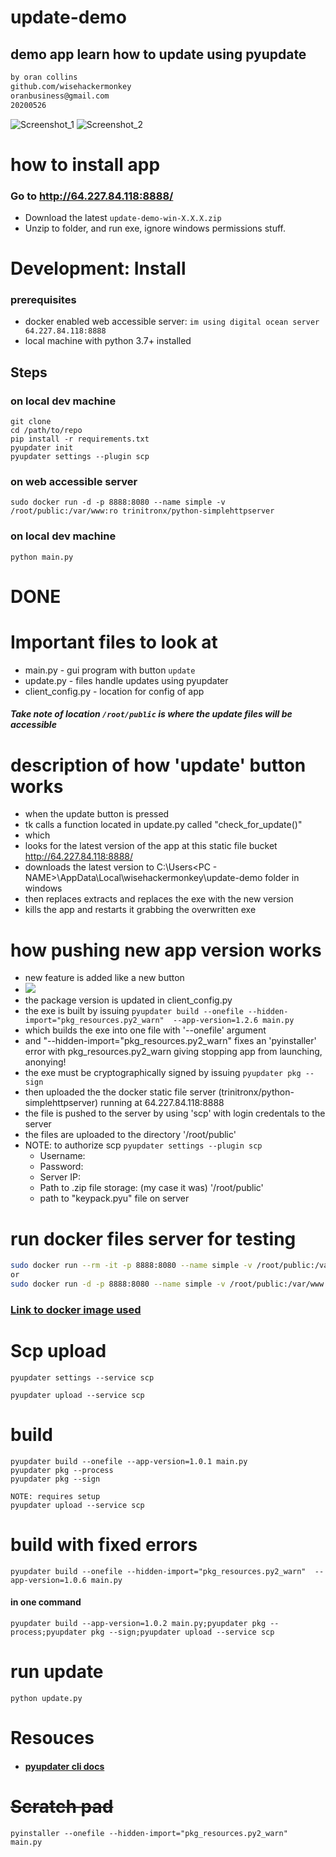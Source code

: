 # update-demo
## demo app learn how to update using pyupdate
```bash
by oran collins
github.com/wisehackermonkey
oranbusiness@gmail.com
20200526
```
![Screenshot_1](/assets/Screenshot_1.jpg)
![Screenshot_2](/assets/Screenshot_2.jpg)



# how to install app
### Go to http://64.227.84.118:8888/ 
- Download the latest `update-demo-win-X.X.X.zip`
- Unzip to folder, and run exe, ignore windows permissions stuff.


# Development: Install
### prerequisites
- docker enabled web accessible server:  `im using digital ocean server 64.227.84.118:8888`
- local machine with python 3.7+ installed
## Steps
### on local dev machine
```
git clone 
cd /path/to/repo
pip install -r requirements.txt
pyupdater init
pyupdater settings --plugin scp
```
### on web accessible server
```
sudo docker run -d -p 8888:8080 --name simple -v /root/public:/var/www:ro trinitronx/python-simplehttpserver
```
### on local dev machine
```
python main.py
```

# DONE


# Important files to look at
- main.py - gui program with button `update`
- update.py - files handle updates using pyupdater
- client_config.py - location for config of app

##### Take note of location `/root/public` is where the update files will be accessible 


# description of how 'update' button works

- when the update button is pressed
- tk calls a function located in update.py called "check_for_update()"
- which 
- looks for the latest version of the app at this static file bucket http://64.227.84.118:8888/ 
- downloads the latest version to C:\Users\<PC - NAME>\AppData\Local\wisehackermonkey\update-demo folder in windows
- then replaces extracts and replaces the exe with the new version
- kills the app and restarts it grabbing the overwritten exe

# how pushing new app version works

- new feature is added like a new button
- ![](/assets/Screenshot_3.jpg) 
- the package version is updated in client_config.py
- the exe is built by issuing `pyupdater build --onefile --hidden-import="pkg_resources.py2_warn"  --app-version=1.2.6 main.py` 
 - which builds the exe into one file with '--onefile' argument 
 - and "--hidden-import="pkg_resources.py2_warn" fixes an 'pyinstaller' error with pkg_resources.py2_warn giving stopping app from launching, anonying!
- the exe must be cryptographically signed by issuing `pyupdater pkg --sign`
- then uploaded the the docker static file server  (trinitronx/python-simplehttpserver) running at 64.227.84.118:8888
 - the file is pushed to the server by using 'scp' with login credentals to the server
 - the files are uploaded to the directory '/root/public' 
 - NOTE: to authorize scp `pyupdater settings --plugin scp`
   - Username: <required>
   - Password: <required>
   - Server IP: <required>
   - Path to .zip file storage: (my case it was) '/root/public' 
   - path to "keypack.pyu" file on server


# run docker files server for testing
```bash
sudo docker run --rm -it -p 8888:8080 --name simple -v /root/public:/var/www:ro trinitronx/python-simplehttpserver
or
sudo docker run -d -p 8888:8080 --name simple -v /root/public:/var/www:ro trinitronx/python-simplehttpserver

```

### [Link to docker image used](https://hub.docker.com/r/trinitronx/python-simplehttpserver)

# Scp upload 
```
pyupdater settings --service scp

pyupdater upload --service scp
```

# build
```
pyupdater build --onefile --app-version=1.0.1 main.py
pyupdater pkg --process
pyupdater pkg --sign

NOTE: requires setup
pyupdater upload --service scp

```
# build with fixed errors
```
pyupdater build --onefile --hidden-import="pkg_resources.py2_warn"  --app-version=1.0.6 main.py
```
#### in one command
```
pyupdater build --app-version=1.0.2 main.py;pyupdater pkg --process;pyupdater pkg --sign;pyupdater upload --service scp
```

# run update
```
python update.py
```
# Resouces
- #### [ pyupdater cli docs](https://www.pyupdater.org/usage-cli/)



# ~~Scratch pad~~
```
pyinstaller --onefile --hidden-import="pkg_resources.py2_warn"  main.py
```